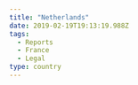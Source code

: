 ```yaml
---
title: "Netherlands"
date: 2019-02-19T19:13:19.988Z
tags:
  - Reports
  - France
  - Legal
type: country
---
```

